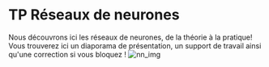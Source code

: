 # TP Réseaux de neurones

Nous découvrons ici les réseaux de neurones, de la théorie à la pratique!
Vous trouverez ici un diaporama de présentation, un support de travail ainsi qu'une correction si vous bloquez !
![nn_img](/image_hosting/nn.png)

